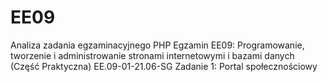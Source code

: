 # EE09
Analiza zadania egzaminacyjnego PHP
Egzamin EE09: Programowanie, tworzenie i administrowanie stronami internetowymi i bazami danych (Część Praktyczna)
EE.09-01-21.06-SG Zadanie 1: Portal społecznościowy
